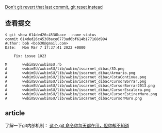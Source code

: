 

[Don't git revert that last commit, git reset instead](https://www.theserverside.com/video/Dont-git-revert-that-last-commit-git-reset-instead)



## 查看提交

    $ git show 614ded26c4530bace --name-status
    commit 614ded26c4530bace6773ad6bf614b177168d994
    Author: bob <bob30@gmail.com>
    Date:   Mon Mar 7 17:37:41 2022 +0800
    
        Fix: issue 1023
    
    M       wwbimSU/wwbimSU.rb
    A       wwbimSU/wwbimSU/lib/wwbim/iscarnet_dibac/3D.png
    A       wwbimSU/wwbimSU/lib/wwbim/iscarnet_dibac/Armario.png
    A       wwbimSU/wwbimSU/lib/wwbim/iscarnet_dibac/CotaContinua.png
    A       wwbimSU/wwbimSU/lib/wwbim/iscarnet_dibac/CursorBorrar.png
    A       wwbimSU/wwbimSU/lib/wwbim/iscarnet_dibac/CursorBorrar2013.png
    A       wwbimSU/wwbimSU/lib/wwbim/iscarnet_dibac/CursorEscalera.png
    A       wwbimSU/wwbimSU/lib/wwbim/iscarnet_dibac/CursorEstirarMuro.png
    A       wwbimSU/wwbimSU/lib/wwbim/iscarnet_dibac/CursorMuro.png


## article

了解一下git内部机制：
[这个 git 命令你每天都在用，但你却不知道](https://mp.weixin.qq.com/s/FS2idSpkh74jWETYHaUvvA)


